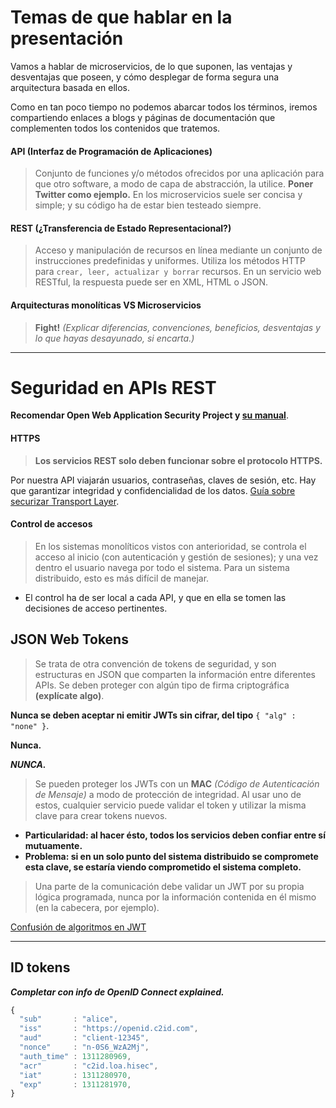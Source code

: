 # Temas de que hablar en la presentación

Vamos a hablar de microservicios, de lo que suponen, las ventajas y desventajas que poseen, y cómo desplegar de forma segura una arquitectura basada en ellos.

Como en tan poco tiempo no podemos abarcar todos los términos, iremos compartiendo enlaces a blogs y páginas de documentación que complementen todos los contenidos que tratemos.

#### API (Interfaz de Programación de Aplicaciones)

> Conjunto de funciones y/o métodos ofrecidos por una aplicación para que otro software, a modo de capa de abstracción, la utilice. **Poner Twitter como ejemplo.** En los microservicios suele ser concisa y simple; y su código ha de estar bien testeado siempre.

#### REST (¿Transferencia de Estado Representacional?)

> Acceso y manipulación de recursos en línea mediante un conjunto de instrucciones predefinidas y uniformes. Utiliza los métodos HTTP para `crear, leer, actualizar y borrar` recursos. En un servicio web RESTful, la respuesta puede ser en XML, HTML o JSON.

#### Arquitecturas monolíticas VS Microservicios

> **Fight!** *(Explicar diferencias, convenciones, beneficios, desventajas y lo que hayas desayunado, si encarta.)*

---

# Seguridad en APIs REST

**Recomendar Open Web Application Security Project y [su manual](https://www.owasp.org/index.php/REST_Security_Cheat_Sheet)**.

#### HTTPS

> **Los servicios REST solo deben funcionar sobre el protocolo HTTPS.**

Por nuestra API viajarán usuarios, contraseñas, claves de sesión, etc. Hay que garantizar integridad y confidencialidad de los datos. [Guía sobre securizar Transport Layer](https://www.owasp.org/index.php/Transport_Layer_Protection_Cheat_Sheet).

#### Control de accesos

> En los sistemas monolíticos vistos con anterioridad, se controla el acceso al inicio (con autenticación y gestión de sesiones); y una vez dentro el usuario navega por todo el sistema. Para un sistema distribuido, esto es más difícil de manejar.

+ El control ha de ser local a cada API, y que en ella se tomen las decisiones  de acceso pertinentes.

## JSON Web Tokens

> Se trata de otra convención de tokens de seguridad, y son estructuras en JSON que comparten la información entre diferentes APIs. Se deben proteger con algún tipo de firma criptográfica **(explícate algo)**.

**Nunca se deben aceptar ni emitir JWTs sin cifrar, del tipo** `{ "alg" : "none" }`.

**Nunca.**

***NUNCA.***

> Se pueden proteger los JWTs con un **MAC** *(Código de Autenticación de Mensaje)* a modo de protección de integridad. Al usar uno de estos, cualquier servicio puede validar el token y utilizar la misma clave para crear tokens nuevos.

+ **Particularidad: al hacer ésto, todos los servicios deben confiar entre sí mutuamente.**
+ **Problema: si en un solo punto del sistema distribuido se compromete esta clave, se estaría viendo comprometido el sistema completo.**

> Una parte de la comunicación debe validar un JWT por su propia lógica programada, nunca por la información contenida en él mismo (en la cabecera, por ejemplo).

[Confusión de algoritmos en JWT](https://www.chosenplaintext.ca/2015/03/31/jwt-algorithm-confusion.html) 

---

## ID tokens

***Completar con info de OpenID Connect explained.***

```js
{
  "sub"       : "alice",
  "iss"       : "https://openid.c2id.com",
  "aud"       : "client-12345",
  "nonce"     : "n-0S6_WzA2Mj",
  "auth_time" : 1311280969,
  "acr"       : "c2id.loa.hisec",
  "iat"       : 1311280970,
  "exp"       : 1311281970,
}
```

